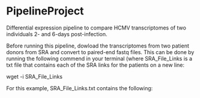 # PipelineProject
Differential expression pipeline to compare HCMV transcriptomes of two individuals 2- and 6-days post-infection.

Before running this pipeline, dowload the transcriptomes from two patient donors from SRA and convert to paired-end fastq files. This can be done by running the following commend in your terminal (where SRA_File_Links is a txt file that contains each of the SRA links for the patients on a new line:

wget -i SRA_File_Links

For this example, SRA_File_Links.txt contains the following:

